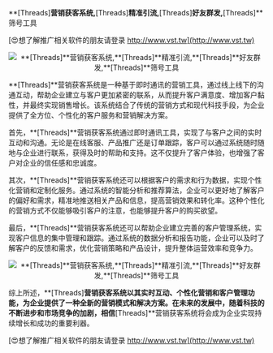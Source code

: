 **[Threads]**营销获客系统,**[Threads]**精准引流,**[Threads]**好友群发,**[Threads]**筛号工具

[😍想了解推广相关软件的朋友请登录 http://www.vst.tw](http://www.vst.tw)

 <center><img src="https://vst.tw/MP4/tuiguang/png/3.png" alt="**[Threads]**营销获客系统,**[Threads]**精准引流,**[Threads]**好友群发,**[Threads]**筛号工具"></center>

**[Threads]**营销获客系统是一种基于即时通讯的营销工具，通过线上线下的沟通互动，帮助企业建立与客户更加紧密的联系，从而提升客户满意度、增加客户黏性，并最终实现销售增长。该系统结合了传统的营销方式和现代科技手段，为企业提供了全方位、个性化的客户服务和营销解决方案。

首先，**[Threads]**营销获客系统通过即时通讯工具，实现了与客户之间的实时互动和沟通。无论是在线客服、产品推广还是订单跟踪，客户可以通过系统随时随地与企业进行联系，获得及时的帮助和支持。这不仅提升了客户体验，也增强了客户对企业的信任感和忠诚度。

其次，**[Threads]**营销获客系统还可以根据客户的需求和行为数据，实现个性化营销和定制化服务。通过系统的智能分析和推荐算法，企业可以更好地了解客户的偏好和需求，精准地推送相关产品和信息，提高营销效果和转化率。这种个性化的营销方式不仅能够吸引客户的注意，也能够提升客户的购买欲望。

最后，**[Threads]**营销获客系统还可以帮助企业建立完善的客户管理系统，实现客户信息的集中管理和跟踪。通过系统的数据分析和报告功能，企业可以及时了解客户的反馈和需求，优化营销策略和产品设计，提升整体运营效率和竞争力。

 <center><img src="https://vst.tw/MP4/tuiguang/png/3.png" alt="**[Threads]**营销获客系统,**[Threads]**精准引流,**[Threads]**好友群发,**[Threads]**筛号工具"></center>

综上所述，**[Threads]**营销获客系统以其实时互动、个性化营销和客户管理功能，为企业提供了一种全新的营销模式和解决方案。在未来的发展中，随着科技的不断进步和市场竞争的加剧，相信**[Threads]**营销获客系统将会成为企业实现持续增长和成功的重要利器。

[😍想了解推广相关软件的朋友请登录 http://www.vst.tw](http://www.vst.tw)



